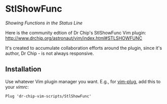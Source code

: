 # StlShowFunc
_Showing Functions in the Status Line_

Here is the community edtion of Dr Chip's StlShowFunc Vim plugin:  
http://www.drchip.org/astronaut/vim/index.html#STLSHOWFUNC

It's created to accumulate collaboration efforts around the plugin,
since it's author, Dr Chip - is not always responsive.

Installation
------------
Use whatever Vim plugin manager you want. E.g., for [vim-plug](https://github.com/junegunn/vim-plug), add this to your _vimrc_:
```vim
Plug 'dr-chip-vim-scripts/StlShowFunc'
```
